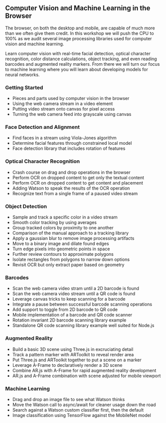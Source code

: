 ﻿## Computer Vision and Machine Learning in the Browser

The browser, on both the desktop and mobile, are capable of much more than we often give them credit. In this workshop we will push the CPU to 100% as we audit several image processing libraries used for computer vision and machine learning.  
  
Learn computer vision with real-time facial detection, optical character recognition, color distance calculations, object tracking, and even reading barcodes and augmented reality markers. From there we will turn our focus to machine learning where you will learn about developing models for neural networks.

### Getting Started

 - Pieces and parts used by computer vision in the browser
 - Using the web camera stream in a video element
 - Putting video stream onto canvas for pixel access
 - Turning the web camera feed into grayscale using canvas

### Face Detection and Alignment

- Find faces in a stream using Viola-Jones algorithm
- Determine facial features through constrained local model
- Face detection library that includes rotation of features

### Optical Character Recognition

- Crash course on drag and drop operations in the browser
- Perform OCR on dropped content to get only the textual content
- Perform OCR on dropped content to get content and placement
- Adding Watson to speak the results of the OCR operation
- Recognize text from a single frame of a paused video stream

### Object Detection

- Sample and track a specific color in a video stream
- Smooth color tracking by using averages
- Group tracked colors by proximity to one another
- Comparison of the manual approach to a tracking library
- Apply a gaussian blur to remove image processing artifacts
- Move to a binary image and dilate found edges
- Turn edge pixels into geometric points in space
- Further review contours to approximate polygons
- Isolate rectangles from polygons to narrow down options
- Revisit OCR but only extract paper based on geometry

### Barcodes

- Scan the web camera video stram until a 2D barcode is found
- Scan the web camera video stream until a QR code is found
- Leverage canvas tricks to keep scanning for a barcode
- Integrate a pause between successful barcode scanning operations
- Add support to toggle from 2D barcode to QR code
- Mobile implementation of a barcode and QR code scanner
- Rotation invariant 2D barcode scanning library example
- Standalone QR code scanning library example well suited for Node.js

### Augmented Reality

- Build a basic 3D scene using Three.js in excruciating detail
- Track a pattern marker with ARToolkit to reveal render area
- Put Three.js and ARToolkit together to put a scene on a marker
- Leverage A-Frame to declaratively render a 3D scene
- Combine AR.js with A-Frame for rapid augmented reality development
- AR.js and A-Frame combination with scene adjusted for mobile viewport

### Machine Learning

- Drag and drop an image file to see what Watson thinks
- Move the Watson call to async/await for cleaner usage down the road
- Search against a Watson custom classifier first, then the default
- Image classification using TensorFlow against the MobileNet model

